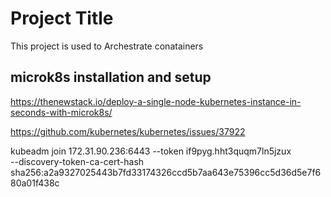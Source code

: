 # Project Title

This project is used to Archestrate conatainers 


microk8s installation and setup
----------------------------------
https://thenewstack.io/deploy-a-single-node-kubernetes-instance-in-seconds-with-microk8s/

https://github.com/kubernetes/kubernetes/issues/37922


kubeadm join 172.31.90.236:6443 --token if9pyg.hht3quqm7ln5jzux \
    --discovery-token-ca-cert-hash sha256:a2a9327025443b7fd33174326ccd5b7aa643e75396cc5d36d5e7f680a01f438c 







































































